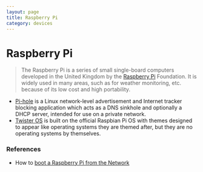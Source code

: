 ```yaml
---
layout: page
title: Raspberry Pi
category: devices
---
```


# Raspberry Pi

> The Raspberry Pi is a series of small single-board computers developed in the United Kingdom by the [Raspberry Pi](https://www.raspberrypi.org) Foundation. It is widely used in many areas, such as for weather monitoring, etc. because of its low cost and high portability.

- [Pi-hole](https://pi-hole.net) is a Linux network-level advertisement and Internet tracker blocking application which acts as a DNS sinkhole and optionally a DHCP server, intended for use on a private network.
- [Twister OS](https://twisteros.com/) is built on the official Raspbian Pi OS with themes designed to appear like operating systems they are themed after, but they are no operating systems by themselves.

### References

- How to [boot a Raspberry Pi from the Network](https://www.raspberrypi.org/documentation/hardware/raspberrypi/bootmodes/net_tutorial.md)
